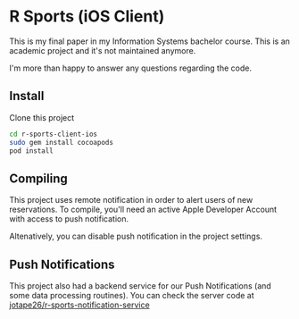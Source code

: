 # R Sports (iOS Client)

This is my final paper in my Information Systems bachelor course. This is an academic project and it's not maintained anymore.

I'm more than happy to answer any questions regarding the code.

## Install

Clone this project
```sh
cd r-sports-client-ios
sudo gem install cocoapods 
pod install
```

## Compiling

This project uses remote notification in order to alert users of new reservations. To compile, you'll need an active Apple Developer Account with access to push notification.

Altenatively, you can disable push notification in the project settings.

## Push Notifications

This project also had a backend service for our Push Notifications (and some data processing routines). 
You can check the server code at [jotape26/r-sports-notification-service](https://github.com/jotape26/r-sports-notification-service)
  